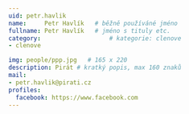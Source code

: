 ```yaml
---
uid: petr.havlik
name:     Petr Havlík  	# běžně používáné jméno
fullname: Petr Havlík  	# jméno s tituly etc.
category:                   # kategorie: clenove
- clenove

img: people/ppp.jpg   # 165 x 220
description: Pirát # kratký popis, max 160 znaků
mail:
- petr.havlik@pirati.cz
profiles:
  facebook: https://www.facebook.com
---
```

